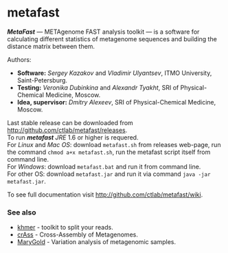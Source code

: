 metafast
========

***MetaFast*** — METAgenome FAST analysis toolkit — is a software for calculating different statistics 
of metagenome sequences and building the distance matrix between them.

Authors:
* **Software:** *Sergey Kazakov* and *Vladimir Ulyantsev*, ITMO University, Saint-Petersburg.
* **Testing:** *Veronika Dubinkina* and *Alexandr Tyakht*, SRI of Physical-Chemical Medicine, Moscow.
* **Idea, supervisor:** *Dmitry Alexeev*, SRI of Physical-Chemical Medicine, Moscow.


Last stable release can be downloaded from <http://github.com/ctlab/metafast/releases>.<br/>
To run ***metafast*** *JRE* 1.6 or higher is requered.<br/>
For *Linux* and *Mac OS*: download `metafast.sh` from releases web-page, run the command `chmod a+x metafast.sh`, run the metafast script itself from command line.<br/>
For *Windows*: download `metafast.bat` and run it from command line.<br/>
For other OS: download `metafast.jar` and run it via command `java -jar metafast.jar`.<br/>


To see full documentation visit <http://github.com/ctlab/metafast/wiki>.


### See also

* [khmer](https://github.com/ged-lab/khmer) - toolkit to split your reads.
* [crAss](http://edwards.sdsu.edu/crass/) - Cross-Assembly of Metagenomes.
* [MaryGold](http://sourceforge.net/projects/metavar/) - Variation analysis of metagenomic samples.

